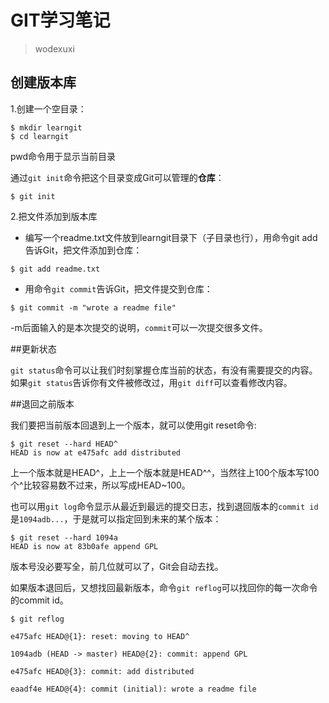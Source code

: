 # GIT学习笔记
> wodexuxi

## 创建版本库
1.创建一个空目录：

```
$ mkdir learngit
$ cd learngit
```
pwd命令用于显示当前目录

通过`git init`命令把这个目录变成Git可以管理的**仓库**：

```
$ git init
```

2.把文件添加到版本库


* 编写一个readme.txt文件放到learngit目录下（子目录也行），用命令git add告诉Git，把文件添加到仓库：


```
$ git add readme.txt
```


* 用命令`git commit`告诉Git，把文件提交到仓库：
 
``` 
$ git commit -m "wrote a readme file"

```

-m后面输入的是本次提交的说明，`commit`可以一次提交很多文件。

##更新状态


`git status`命令可以让我们时刻掌握仓库当前的状态，有没有需要提交的内容。如果`git status`告诉你有文件被修改过，用`git diff`可以查看修改内容。

##退回之前版本

我们要把当前版本回退到上一个版本，就可以使用git reset命令:

``` 
$ git reset --hard HEAD^
HEAD is now at e475afc add distributed
``` 
上一个版本就是HEAD^，上上一个版本就是HEAD^^，当然往上100个版本写100个^比较容易数不过来，所以写成HEAD~100。

也可以用`git log`命令显示从最近到最远的提交日志，找到退回版本的`commit id`是`1094adb...`，于是就可以指定回到未来的某个版本：

``` 
$ git reset --hard 1094a
HEAD is now at 83b0afe append GPL
```
版本号没必要写全，前几位就可以了，Git会自动去找。

如果版本退回后，又想找回最新版本，命令`git reflog`可以找回你的每一次命令的commit id。

``` 
$ git reflog

e475afc HEAD@{1}: reset: moving to HEAD^

1094adb (HEAD -> master) HEAD@{2}: commit: append GPL

e475afc HEAD@{3}: commit: add distributed

eaadf4e HEAD@{4}: commit (initial): wrote a readme file

```

